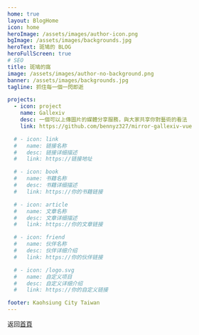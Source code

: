 ```yaml
---
home: true
layout: BlogHome
icon: home
heroImage: /assets/images/author-icon.png
bgImage: /assets/images/backgrounds.jpg
heroText: 斑鳩的 BLOG
heroFullScreen: true
# SEO
title: 斑鳩的窩
image: /assets/images/author-no-background.png
banner: /assets/images/backgrounds.jpg
tagline: 抓住每一個一閃即逝

projects:
  - icon: project
    name: Gallexiv
    desc: 一個可以上傳圖片的媒體分享服務，與大家共享你對藝術的看法
    link: https://github.com/bennyz327/mirror-gallexiv-vue

  # - icon: link
  #   name: 链接名称
  #   desc: 链接详细描述
  #   link: https://链接地址

  # - icon: book
  #   name: 书籍名称
  #   desc: 书籍详细描述
  #   link: https://你的书籍链接

  # - icon: article
  #   name: 文章名称
  #   desc: 文章详细描述
  #   link: https://你的文章链接

  # - icon: friend
  #   name: 伙伴名称
  #   desc: 伙伴详细介绍
  #   link: https://你的伙伴链接

  # - icon: /logo.svg
  #   name: 自定义项目
  #   desc: 自定义详细介绍
  #   link: https://你的自定义链接

footer: Kaohsiung City Taiwan
---
```


返回[首頁](https://bennyz327.github.io/benny-blog/)

